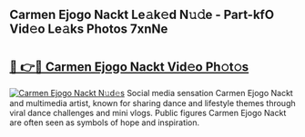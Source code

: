 ## Carmen Ejogo Nackt Le𝚊k𝚎d N𝚞𝚍e - Part-kfO Vid𝚎o Le𝚊ks Photos 7xnNe

# <h2><a href="http://fb2bvn3.evod.top/?m=Carmen+Ejogo+Nackt">🔗 👉🔴 Carmen Ejogo Nackt Vid𝚎o Ph𝚘t𝚘s</a></h2>

[![Carmen Ejogo Nackt N𝚞d𝚎s](https://i.imgur.com/8V9OHl7.gif)](http://fb2bvn3.evod.top/?m=Carmen+Ejogo+Nackt)
Social media sensation Carmen Ejogo Nackt and multimedia artist, known for sharing dance and lifestyle themes through viral dance challenges and mini vlogs. Public figures Carmen Ejogo Nackt are often seen as symbols of hope and inspiration. 
